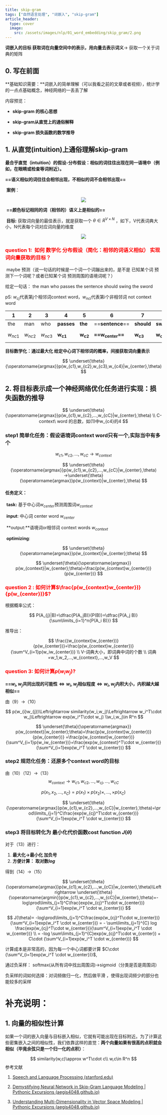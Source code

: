 ```yaml
---
title: skip-gram
tags: ["自然语言处理", "词嵌入", "skip-gram"]
article_header:
  type: cover
  image:
    src: /assets/images/nlp/01_word_embedding/skip_gram/2.png
---
```




**词嵌入的目标 获取词在向量空间中的表示，用向量去表示词义**→ 获取一个关于词典的矩阵



## 0. 写在前面

**基础知识需要：**词嵌入的简单理解（可以我看之前的文章或者视频），统计学的一点点基础概念，神经网络的一丢丢了解

内容预览：

- **skip-gram 的核心思想**

- **skip-gram从直觉上的通俗解释**

- **skip-gram 损失函数的数学推导**

## 1.  从直觉(intuition)上通俗理解skip-gram

​	**最合乎直觉（intuition）的假设-分布假设：相似的词往往出现在同一语境中（例如，在眼睛或检查等词附近）。**

​	**==语义相似的词往往会相邻出现，不相似的词不会相邻出现==** 

​	**案例**：

<div align=center> <img src="/assets/images/nlp/01_word_embedding/skip_gram/1.png"/> </div>

​	**==颜色标记相同的词（相邻的）语义上是相似的==**



​	**目标:** 获取词向量的最佳表示，就是获取一个  $\theta \in R^{V×N}$ ，如下，V代表词典大小，N代表每个词对应词向量的维度

<div align=center> <img src="/assets/images/nlp/01_word_embedding/skip_gram/2.png"/> </div>

### <font color='red'>**question 1:  如何 数学化 分布假设（简化：相邻的词语义相似） 实现词向量获取的目标？**</font>

​	maybe 预测（说一句话的时候是一个词一个词蹦出来的，是不是 已知某个词 预测下一个词呢？或者已知某个词 预测周围的语境词呢？）

给定一句话： the man who passes the sentence should swing the sword

pS: ${w_{cj}}$代表第j个相邻词context word，${w_{nci}}$代表第i个非相邻词 not context word

| 1         | 2         | 3         | 4                 | 5                 | 6                           | 7               | 8               | 9          | 10        |
| --------- | --------- | --------- | ----------------- | ----------------- | --------------------------- | --------------- | --------------- | ---------- | --------- |
| the       | man       | who       | **passes**        | **the**           | ==**sentence**==            | **should**      | **swing**       | the        | sword     |
| $w_{nc1}$ | $w_{nc2}$ | $w_{nc3}$ | $\pmb {{w_{c1}}}$ | $\pmb {{w_{c2}}}$ | **==$\pmb {w_{center}}$==** | $\pmb {w_{c3}}$ | $\pmb {w_{c4}}$ | $ w_{nc4}$ | $w_{nc5}$ |



**目标数学化：通过最大化 给定中心词下相邻词的概率，间接获取词向量表示**

 
$$
\underset{\theta}{\operatorname{argmax}}p(w_{c1},w_{c2},w_{c3},w_{c4}|w_{center},\theta)
$$



## 2. 将目标表示成一个神经网络优化任务进行实现：损失函数的推导


$$
\underset{\theta}{\operatorname{argmax}}p(w_{c1},w_{c2},...,w_{cC}|w_{center},\theta)
\\
C-context\  word 的总数，如(1)中w_{c4}的4
$$



### step1 **简单化任务**：假设语境词context word只有一个,实际当中有多个



$$
w_{c1},w_{c2},...,w_{cC}→w_{context}
$$


$$
\underset{\theta}{\operatorname{argmax}}p(w_{c1},w_{c2},...,w_{cC}|w_{center},\theta) →\underset{\theta}{\operatorname{argmax}}p(w_{context}|w_{center},\theta)
$$

####  **任务定义：**

​	**task:** 基于中心词$w_{center}$预测周围词$w_{context}$

​	**input**: 中心词 center word  $w_{center}$

​	**output:**语境词or相邻词 context words $w_{context}$ 

​	**optimizing**: 


$$
\underset{\theta}{\operatorname{argmax}}p(w_{context}|w_{center};\theta)
$$


$$
\underset{\theta}{\operatorname{argmax}} p(w_{context}|w_{center};\theta)=\frac{p(w_{context}w_{center})}{p(w_{center})}
$$



### <font color='red'>**question 2 : 如何计算$\frac{p(w_{context}w_{center})}{p(w_{center})}$?**</font>



根据概率公式：


$$
P(A_{j}|B)=\dfrac{P(A_jB)}{P(B)}=\dfrac{P(A_j B)}{\sum\limits_{i=1}^n{P(A_i B)}}
$$

推导出：



$$
\frac{(w_{context}w_{center})} {p(w_{center})}=\frac{p(w_{context}w_{center})} {\sum^V_{i=1}p(w_iw_{center})}
\\ V-词典大小，即词典中词的个数
\\ 词典=w_1,w_2,...,w_{context},...,w_V
$$

### <font color='red'>**question 3: 如何计算$p(w_{i}w_{j})$?**</font>

**==$w_i,w_j$共同出现的可能性$\Leftrightarrow w_i,w_j$相似程度$\Leftrightarrow w_i,w_j$内积大小，内积越大越相似==**

由（9）→（10）


$$
p(w_{i}w_{j})\Leftrightarrow similarity(w_i,w_j)\Leftrightarrow w_i^T\cdot w_j\Leftrightarrow exp(w_i^T\cdot w_j)
\\w_i,w_j\in R^n
$$


$$
\underset{\theta}{\operatorname{argmax}} p(w_{context}|w_{center};\theta)=\frac{p(w_{context}w_{center})}{p(w_{center})} =\frac{p(w_{context}w_{center})}{\sum^V_{i=1}p(w_iw_{center})}=\frac{exp(w_{context}^T\cdot w_{center})}{\sum^V_{i=1}exp(w_i^T \cdot w_{center})}
$$





### step2 规范化任务：还原多个context word的目标

由（10）（12）→（13）
$$
w_{context}→w_{c1},w_{c2},...,w_{cj},...,w_{cC}
$$




$$
p(x_1,x_2, ..., x_C)=p(x_1)×p(x_2)×,...,×p(x_C)
$$




$$
\underset{\theta}{\operatorname{argmax}}p(w_{c1},w_{c2},...,w_{cC}|w_{center},\theta)=\prod\limits_{j=1}^C\frac{exp(w_{cj}^T\cdot w_{center})}{\sum^V_{i=1}exp(w_i^T \cdot w_{center})}
$$











### step3 将目标转化为 最小化代价函数cost function $J(\theta)$

对于（13）进行：

1.  **最大化→最小化 加负号**
2.  **方便计算： 取对数$log$**

得到（14）→（15）


$$
\underset{\theta}{\operatorname{argmax}}p(w_{c1},w_{c2},...,w_{cC}|w_{center},\theta)\Leftrightarrow \underset{\theta}{\operatorname{argmin}}p(w_{c1},w_{c2},...,w_{cC}|w_{center},\theta)=-log\prod\limits_{j=1}^C\frac{exp(w_{cj}^T\cdot w_{center})}{\sum^V_{i=1}exp(w_i^T \cdot w_{center})}
$$




$$
J(\theta)= -log\prod\limits_{j=1}^C\frac{exp(w_{cj}^T\cdot w_{center})}{\sum^V_{i=1}exp(w_i^T \cdot w_{center})} = - \sum\limits_{j=1}^{C} log \frac{exp(w_{cj}^T\cdot w_{center})}{\sum^V_{i=1}exp(w_i^T \cdot w_{center})} \\
= -log \sum\limits_{j=1}^{C}exp(w_{cj}^T\cdot w_{center}) + C\cdot {\sum^V_{i=1}exp(w_i^T \cdot w_{center})}
$$





计算成本是非常高的，因为每一个中心词都要计算 $C\cdot {\sum^V_{i=1}exp(w_i^T \cdot w_{center})}$,  

通过负采样： softmax(从所有词中找出周围词)→sigmoid（分类是否是周围词）

负采样的词如何选择：对词频做归一化，然后做平滑 ，使得出现词频少的部分也能较多的采样



# 补充说明：

## 1. 向量的相似性计算

​	如果一个词的嵌入向量与目标嵌入相似，它就有可能出现在目标附近。为了计算这些密集嵌入之间的相似性，我们依靠这样的直觉：**两个向量如果有很高的点积就会相似（毕竟余弦只是一个归一化的点积）**：


$$
similarity(w,c)\approx w^T\cdot c\\
w,c\in R^n
$$
参考文献

1. [Speech and Language Processing (stanford.edu)](https://web.stanford.edu/~jurafsky/slp3/)

2. [Demystifying Neural Network in Skip-Gram Language Modeling | Pythonic Excursions (aegis4048.github.io)](https://aegis4048.github.io/demystifying_neural_network_in_skip_gram_language_modeling)
3. [Understanding Multi-Dimensionality in Vector Space Modeling | Pythonic Excursions (aegis4048.github.io)](https://aegis4048.github.io/understanding_multi-dimensionality_in_vector_space_modeling)
